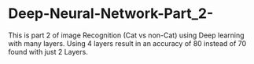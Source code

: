 # Deep-Neural-Network-Part_2-
This is part 2 of image Recognition (Cat vs non-Cat) using Deep learning with many layers. Using 4 layers result in an accuracy of 80 instead of 70 found with just 2 Layers.

